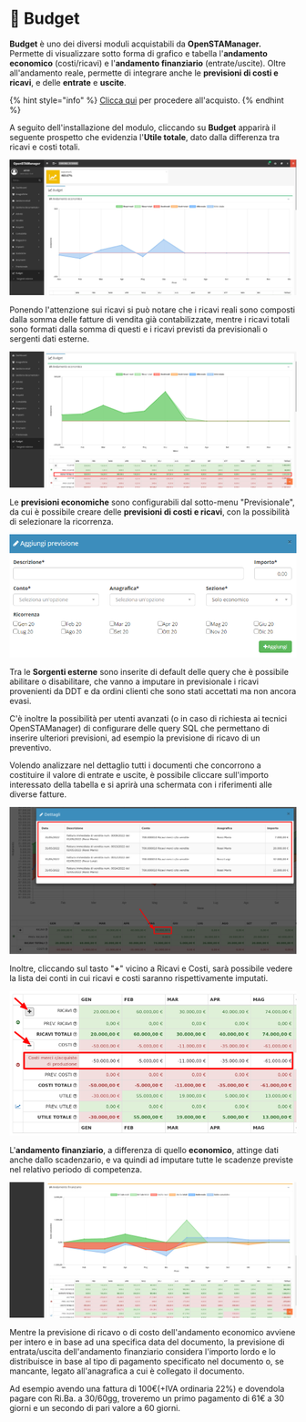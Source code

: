 # 📗 Budget

**Budget** è uno dei diversi moduli acquistabili da **OpenSTAManager.** Permette di visualizzare sotto forma di grafico e tabella l'**andamento economico** (costi/ricavi) e l'**andamento finanziario** (entrate/uscite). Oltre all'andamento reale, permette di integrare anche le **previsioni di costi e ricavi**, e delle **entrate** e **uscite**.

{% hint style="info" %}
[Clicca qui](https://www.openstamanager.com/categoria-prodotto/moduli/) per procedere all'acquisto.
{% endhint %}

A seguito dell'installazione del modulo, cliccando su **Budget** apparirà il seguente prospetto che evidenzia l'**Utile totale**, dato dalla differenza tra ricavi e costi totali.

![](<../.gitbook/assets/image (50) (1) (1) (1).png>)

Ponendo l'attenzione sui ricavi si può notare che i ricavi reali sono composti dalla somma delle fatture di vendita già contabilizzate, mentre i ricavi totali sono formati dalla somma di questi e i ricavi previsti da previsionali o sergenti dati esterne.

![](<../.gitbook/assets/image (31) (1) (1) (1).png>)

Le **previsioni economiche** sono configurabili dal sotto-menu "Previsionale", da cui è possibile creare delle **previsioni di costi e ricavi**, con la possibilità di selezionare la ricorrenza.

![](../.gitbook/assets/budg6.PNG)

Tra le **Sorgenti esterne** sono inserite di default delle query che è possibile abilitare o disabilitare, che vanno a imputare in previsionale i ricavi provenienti da DDT e da ordini clienti che sono stati accettati ma non ancora evasi.

C'è inoltre la possibilità per utenti avanzati (o in caso di richiesta ai tecnici OpenSTAManager) di configurare delle query SQL che permettano di inserire ulteriori previsioni, ad esempio la previsione di ricavo di un preventivo.

Volendo analizzare nel dettaglio tutti i documenti che concorrono a costituire il valore di entrate e uscite, è possibile cliccare sull'importo interessato della tabella e si aprirà una schermata con i riferimenti alle diverse fatture.

![](<../.gitbook/assets/image (51) (1) (1) (1) (1) (1) (1) (1).png>)

Inoltre, cliccando sul tasto "**+**" vicino a Ricavi e Costi, sarà possibile vedere la lista dei conti in cui ricavi e costi saranno rispettivamente imputati.

![](<../.gitbook/assets/image (42) (1) (1) (1) (1).png>)

L'**andamento finanziario**, a differenza di quello **economico**, attinge dati anche dallo scadenzario, e va quindi ad imputare tutte le scadenze previste nel relativo periodo di competenza.

![](<../.gitbook/assets/image (29) (1).png>)

Mentre la previsione di ricavo o di costo dell'andamento economico avviene per intero e in base ad una specifica data del documento, la previsione di entrata/uscita dell'andamento finanziario considera l'importo lordo e lo distribuisce in base al tipo di pagamento specificato nel documento o, se mancante, legato all'anagrafica a cui è collegato il documento.

Ad esempio avendo una fattura di 100€(+IVA ordinaria 22%) e dovendola pagare con Ri.Ba. a 30/60gg, troveremo un primo pagamento di 61€ a 30 giorni e un secondo di pari valore a 60 giorni.
